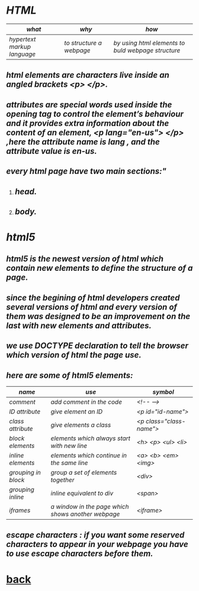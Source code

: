 # *HTML*



| *what*                                     | *why*                             | *how*                                               |
| -----------                                | -----------                       | -----------                                         |
| *hypertext markup language*                | *to structure a webpage*          | *by using html elements to buld webpage structure*  |

## *html elements are characters live inside an angled brackets \<p> \</p>.*
## *attributes are special words used inside the opening tag to control the element’s behaviour and it provides extra information about the content of an element, \<p lang="en-us"> \</p> ,here the attribute name is lang , and the attribute value is en-us.*
## *every html page have two main sections:"*
1. ## *head.*
2. ## *body.*

# *html5*
## *html5 is the newest version of html which contain new elements to define the structure of a page.*
## *since the begining of html developers created several versions of html and every version of them was designed to be an improvement on the last with new elements and attributes.*
## *we use DOCTYPE declaration to tell the browser which version of html the page use.*
## *here are some of html5 elements:*

| *name*                          | *use*                                              | *symbol*                  |
| -----------                     | -----------                                        | -----------               |
| *comment*                       | *add comment in the code*                          | *\<!--     -->*           |
| *ID attribute*                  | *give element an ID*                               | *\<p id="id-name">*       |
| *class attribute*               | *give elements a class*                            | *\<p class="class-name">* |
| *block elements*                | *elements which always start with new line*        | *\<h> \<p> \<ul> \<li>*   |
| *inline elements*               | *elements which continue in the same line*         | *\<a> \<b> \<em> \<img>*  |
| *grouping in block*             | *group a set of elements together*                 | *\<div>*                  |
| *grouping inline*               | *inline equivalent to div*                         | *\<span>*                 |
| *iframes*                       | *a window in the page which shows another webpage* | *\<iframe>*               |


## *escape characters : if you want some reserved characters to appear in your webpage you have to use escape characters before them.*








# [back](https://mkhzoumi.github.io/reading-notes/)